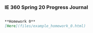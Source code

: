 ### IE 360 Spring 20 Progress Journal

```markdown

**Homework 0**
[Here](files/example_homework_0.html)

```
